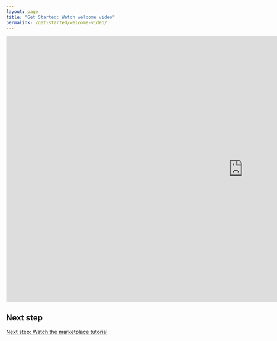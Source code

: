 ```yaml
---
layout: page
title: "Get Started: Watch welcome video"
permalink: /get-started/welcome-video/
---
```


<div class="embed-container">
<iframe width="1280" height="720" src="https://www.youtube.com/embed/Zxmikxbsro8" frameborder="0" allow="autoplay; encrypted-media" allowfullscreen></iframe>
</div>

## Next step

[Next step: Watch the marketplace tutorial]({{site.baseurl}}/get-started/marketplace-tutorial/)
